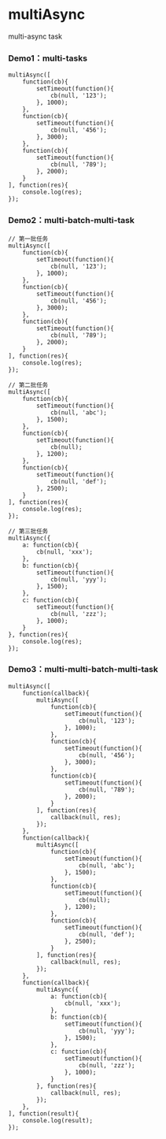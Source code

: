 # multiAsync
multi-async task


### Demo1：multi-tasks

    multiAsync([
        function(cb){
            setTimeout(function(){
                cb(null, '123');
            }, 1000);
        },
        function(cb){
            setTimeout(function(){
                cb(null, '456');
            }, 3000);
        },
        function(cb){
            setTimeout(function(){
                cb(null, '789');
            }, 2000);
        }
    ], function(res){
        console.log(res);
    });


### Demo2：multi-batch-multi-task

    // 第一批任务
    multiAsync([
        function(cb){
            setTimeout(function(){
                cb(null, '123');
            }, 1000);
        },
        function(cb){
            setTimeout(function(){
                cb(null, '456');
            }, 3000);
        },
        function(cb){
            setTimeout(function(){
                cb(null, '789');
            }, 2000);
        }
    ], function(res){
        console.log(res);
    });
    
    // 第二批任务
    multiAsync([
        function(cb){
            setTimeout(function(){
                cb(null, 'abc');
            }, 1500);
        },
        function(cb){
            setTimeout(function(){
                cb(null);
            }, 1200);
        },
        function(cb){
            setTimeout(function(){
                cb(null, 'def');
            }, 2500);
        }
    ], function(res){
        console.log(res);
    });
    
    // 第三批任务
    multiAsync({
        a: function(cb){
            cb(null, 'xxx');
        },
        b: function(cb){
            setTimeout(function(){
                cb(null, 'yyy');
            }, 1500);
        },
        c: function(cb){
            setTimeout(function(){
                cb(null, 'zzz');
            }, 1000);
        }
    }, function(res){
        console.log(res);
    });


### Demo3：multi-multi-batch-multi-task
    
    multiAsync([
        function(callback){
            multiAsync([
                function(cb){
                    setTimeout(function(){
                        cb(null, '123');
                    }, 1000);
                },
                function(cb){
                    setTimeout(function(){
                        cb(null, '456');
                    }, 3000);
                },
                function(cb){
                    setTimeout(function(){
                        cb(null, '789');
                    }, 2000);
                }
            ], function(res){
                callback(null, res);
            });
        },
        function(callback){
            multiAsync([
                function(cb){
                    setTimeout(function(){
                        cb(null, 'abc');
                    }, 1500);
                },
                function(cb){
                    setTimeout(function(){
                        cb(null);
                    }, 1200);
                },
                function(cb){
                    setTimeout(function(){
                        cb(null, 'def');
                    }, 2500);
                }
            ], function(res){
                callback(null, res);
            });
        },
        function(callback){
            multiAsync({
                a: function(cb){
                    cb(null, 'xxx');
                },
                b: function(cb){
                    setTimeout(function(){
                        cb(null, 'yyy');
                    }, 1500);
                },
                c: function(cb){
                    setTimeout(function(){
                        cb(null, 'zzz');
                    }, 1000);
                }
            }, function(res){
                callback(null, res);
            });
        },
    ], function(result){
        console.log(result);
    });

